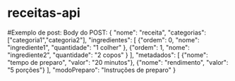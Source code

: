 # receitas-api

#Exemplo de post:
Body do POST:
{
    "nome": "receita",
    "categorias": ["categoria1","categoria2"],
    "ingredientes": [
        {"ordem": 0, "nome": "ingrediente1", "quantidade": "1 colher" },
        {"ordem": 1, "nome": "ingrediente2", "quantidade": "2 copos" }
    ],
    "metadados": [
        {"nome": "tempo de preparo", "valor": "20 minutos"},
        {"nome": "rendimento", "valor": "5 porções"}
    ],
    "modoPreparo": "Instruções de preparo"
}

